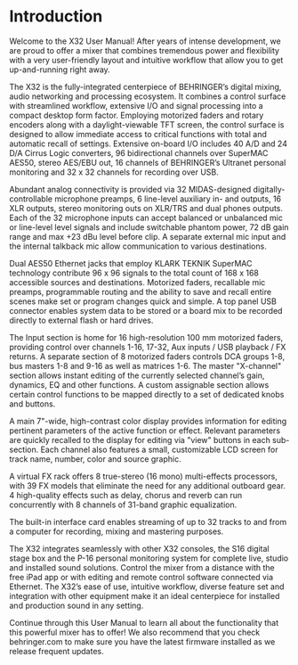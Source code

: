 # Introduction
Welcome to the X32 User Manual! After years of intense development, we are proud to offer a mixer that combines tremendous power and flexibility with a very user-friendly layout and intuitive workflow that allow you to get up-and-running right away.


The X32 is the fully-integrated centerpiece of BEHRINGER’s digital mixing, audio networking and processing ecosystem. It combines a control surface with streamlined workflow, extensive I/O and signal processing into a compact desktop form factor. Employing motorized faders and rotary encoders along with a daylight-viewable TFT screen, the control surface is designed to allow immediate access to critical functions with total and automatic recall of settings. Extensive on-board I/O includes 40 A/D and 24 D/A Cirrus Logic converters, 96 bidirectional channels over SuperMAC AES50, stereo AES/EBU out, 16 channels of BEHRINGER’s Ultranet personal monitoring and 32 x 32 channels for recording over USB.


Abundant analog connectivity is provided via 32 MIDAS-designed digitally-controllable microphone preamps, 6 line-level auxiliary in- and outputs, 16 XLR outputs, stereo monitoring outs on XLR/TRS and dual phones outputs. Each of the 32 microphone inputs can accept balanced or unbalanced mic or line-level level signals and include switchable phantom power, 72 dB gain range and max +23 dBu level before clip. A separate external mic input and the internal talkback mic allow communication to various destinations.


Dual AES50 Ethernet jacks that employ KLARK TEKNIK SuperMAC technology contribute 96 x 96 signals to the total count of 168 x 168 accessible sources and destinations. Motorized faders, recallable mic preamps, programmable routing and the ability to save and recall entire scenes make set or program changes quick and simple. A top panel USB connector enables system data to be stored or a board mix to be recorded directly to external flash or hard drives.


The Input section is home for 16 high-resolution 100 mm motorized faders, providing control over channels 1-16, 17-32, Aux inputs / USB playback / FX returns. A separate section of 8 motorized faders controls DCA groups 1-8, bus masters 1-8 and 9-16 as well as matrices 1-6. The master "X-channel" section allows instant editing of the currently selected channel’s gain, dynamics, EQ and other functions. A custom assignable section allows certain control functions to be mapped directly to a set of dedicated knobs and buttons.


A main 7"-wide, high-contrast color display provides information for editing pertinent parameters of the active function or effect. Relevant parameters are quickly recalled to the display for editing via "view" buttons in each sub-section. Each channel also features a small, customizable LCD screen for track name, number, color and source graphic.


A virtual FX rack offers 8 true-stereo (16 mono) multi-effects processors, with 39 FX models that eliminate the need for any additional outboard gear. 4 high-quality effects such as delay, chorus and reverb can run concurrently with 8 channels of 31-band graphic equalization.


The built-in interface card enables streaming of up to 32 tracks to and from a computer for recording, mixing and mastering purposes.


The X32 integrates seamlessly with other X32 consoles, the S16 digital stage box and the P-16 personal monitoring system for complete live, studio and installed sound solutions. Control the mixer from a distance with the free iPad app or with editing and remote control software connected via Ethernet. The X32’s ease of use, intuitive workflow, diverse feature set and integration with other equipment make it an ideal centerpiece for installed and production sound in any setting.


Continue through this User Manual to learn all about the functionality that this powerful mixer has to offer! We also recommend that you check behringer.com to make sure you have the latest firmware installed as we release frequent updates.